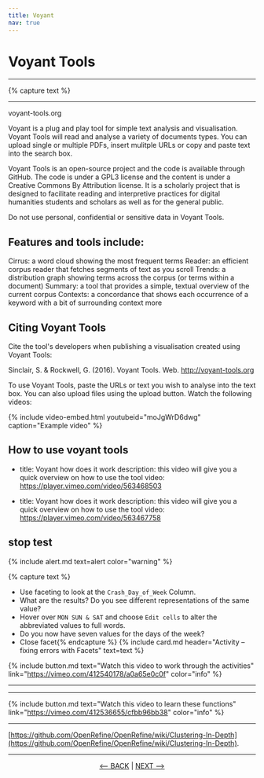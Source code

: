 ```yaml
---
title: Voyant
nav: true
---
```


# Voyant Tools

-----
{% capture text %}

--------
voyant-tools.org

Voyant is a plug and play tool for simple text analysis and visualisation.   Voyant Tools will read and analyse a variety of documents types.  You can upload single or multiple PDFs, insert  mulitple URLs or copy and paste text into the search box. 

Voyant Tools is an open-source project and the code is available through GitHub.  The code is under a GPL3 license and the content is under a Creative Commons By Attribution license.   It is a scholarly project that is designed to facilitate reading and   interpretive practices for digital humanities students and scholars as well as for the general public.

Do not use personal, confidential or sensitive data in Voyant Tools.

## Features and tools include:

Cirrus: a word cloud showing the most frequent terms
Reader: an efficient corpus reader that fetches segments of text as you scroll
Trends: a distribution graph showing terms across the corpus (or terms within a document)
Summary: a tool that provides a simple, textual overview of the current corpus
Contexts: a concordance that shows each occurrence of a keyword with a bit of surrounding context
more 

## Citing Voyant Tools

Cite the tool's developers when publishing a visualisation created using Voyant Tools:

Sinclair, S. & Rockwell, G. (2016). Voyant Tools. Web. http://voyant-tools.org

To use Voyant Tools, paste the URLs or text you wish to analyse into the text box. You can also upload files using the upload button. 
Watch the following videos:


{% include video-embed.html youtubeid="moJgWrD6dwg" caption="Example video" %}

## How to use voyant tools
- title: Voyant how does it work
  description: this video will give you a quick overview on how to use the tool
  video: https://player.vimeo.com/video/563468503


- title: Voyant how does it work
  description: this video will give you a quick overview on how to use the tool
  video: https://player.vimeo.com/video/563467758

## stop test 

{% include alert.md text=alert color="warning" %}






{% capture text %}
- Use faceting to look at the  `Crash_Day_of_Week`  Column.
- What are the results? Do you see different representations of the same value?
- Hover over  `MON SUN & SAT`  and choose  `Edit cells`  to alter the abbreviated values to full words.
- Do you now have seven values for the days of the week? 
- Close facet{% endcapture %} {% include card.md header="Activity – fixing errors with Facets" text=text %}

{% include button.md text="Watch this video to work through the activities" link="https://vimeo.com/412540178/a0a65e0c0f" color="info" %}

----



--------



{% include button.md text="Watch this video to learn these functions" link="https://vimeo.com/412536655/cfbb96bb38" color="info" %}

----

[https://github.com/OpenRefine/OpenRefine/wiki/Clustering-In-Depth](https://github.com/OpenRefine/OpenRefine/wiki/Clustering-In-Depth).
 
-----

<p align="center">
  <a href="https://griffithunilibrary.github.io/intro-data-wrangle/content/3-lesson.html"><-- BACK</a> |
  <a href="https://griffithunilibrary.github.io/intro-data-wrangle/content/5-lesson.html">NEXT --></a>
</p>
